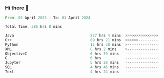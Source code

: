 ### Hi there 👋

<!--
**luoxuanzao/luoxuanzao** is a ✨ _special_ ✨ repository because its `README.md` (this file) appears on your GitHub profile.

Here are some ideas to get you started:

- 🔭 I’m currently working on ...
- 🌱 I’m currently learning ...
- 👯 I’m looking to collaborate on ...
- 🤔 I’m looking for help with ...
- 💬 Ask me about ...
- 📫 How to reach me: ...
- 😄 Pronouns: ...
- ⚡ Fun fact: ...
-->

<!--START_SECTION:waka-->

```rust
From: 02 April 2023 - To: 01 April 2024

Total Time: 385 hrs 8 mins

Java                                   227 hrs 4 mins  >>>>>>>>>>>>>>>----------   58.75 %
C++                                    89 hrs 21 mins  >>>>>>-------------------   23.12 %
Python                                 12 hrs 38 mins  >------------------------   03.27 %
XML                                    8 hrs 2 mins    >------------------------   02.08 %
ObjectiveC                             6 hrs 39 mins   -------------------------   01.72 %
C                                      6 hrs           -------------------------   01.55 %
Jupyter                                5 hrs 20 mins   -------------------------   01.38 %
SQL                                    4 hrs 46 mins   -------------------------   01.23 %
Text                                   4 hrs 24 mins   -------------------------   01.14 %
```

<!--END_SECTION:waka-->